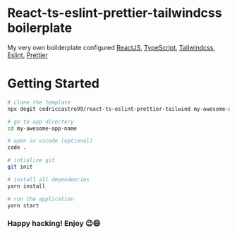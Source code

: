 # React-ts-eslint-prettier-tailwindcss boilerplate

My very own boilderplate configured [ReactJS](https://reactjs.org), [TypeScript](https://www.typescriptlang.org), [Tailwindcss](https://tailwindcss.com), [Eslint](https://eslint.org), [Prettier](https://prettier.io)


# Getting Started
```bash
# clone the template
npx degit cedriccastro99/react-ts-eslint-prettier-tailwind my-awesome-app-name

# go to app directory
cd my-awesome-app-name

# open in vscode (optional) 
code .

# intialize git
git init

# install all dependencies
yarn install

# run the application
yarn start
```

### Happy hacking! Enjoy :wink::smile:
